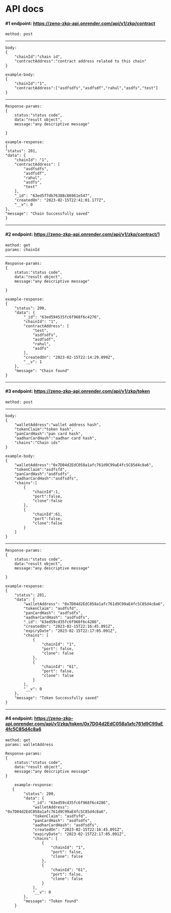 
# API docs
#### #1 endpoint: https://zeno-zkp-api.onrender.com/api/v1/zkp/contract
```
method: post
```
-----
    body:
    {
        "chainId":"chain id",
        "contractAddress":"contract address related to this chain"
    }

    example-body:
    {
        "chainId":"1",
        "contractAddress":["asdfsdfs","asdfsdf","rahul","asdfs","test"]
    }

-----

    Response-params:
    {
        status:"status code",
        data:"result object",
        message:"any descriptive message"

    }

    example-response:
    {
    "status": 201,
    "data": {
        "chainId": "1",
        "contractAddress": [
            "asdfsdfs",
            "asdfsdf",
            "rahul",
            "asdfs",
            "test"
        ],
        "_id": "63ed5f7db76388c86961e547",
        "createdOn": "2023-02-15T22:41:01.177Z",
        "__v": 0
    },
    "message": "Chain Successfully saved"
    }
    
-------

#### #2 endpoint: https://zeno-zkp-api.onrender.com/api/v1/zkp/contract/1
```
method: get
params: chainId
```
-------

    Response-params:
    {
        status:"status code",
        data:"result object",
        message:"any descriptive message"

    }

    example-response:
    {
        "status": 200,
        "data": {
            "_id": "63ed594535fc6f968f6c4276",
            "chainId": "1",
            "contractAddress": [
                "test",
                "asdfsdfs",
                "asdfsdf",
                "rahul",
                "asdfs"
            ],
            "createdOn": "2023-02-15T22:14:29.099Z",
            "__v": 1
        },
        "message": "Chain found"
    }
    
------------------------------------------------------------------------------------------------------


#### #3 endpoint: https://zeno-zkp-api.onrender.com/api/v1/zkp/token
```
method: post
```
---------
    body:
    {
        "walletAddress":"wallet address hash",
        "tokenClaim":"token hash",
        "panCardHash":"pan card hash",
        "aadharCardHash":"aadhar card hash",
        "chains":"Chain ids"
    }

    example-body:
    {
        "walletAddress":"0x7D04d2EdC058a1afc761d9C99aE4fc5C85d4c8a6",
        "tokenClaim":"asdfsfd",
        "panCardHash":"asdfsdfs",
        "aadharCardHash":"asdfsdfs",
        "chains":[
            {
                "chainId":1,
                "port":false,
                "clone":false
            },
            {
                "chainId":61,
                "port":false,
                "clone":false
            }
        ]
    }

---------

    Response-params:
    {
        status:"status code",
        data:"result object",
        message:"any descriptive message"

    }

    example-response:
    {
        "status": 201,
        "data": {
            "walletAddress": "0x7D04d2EdC058a1afc761d9C99aE4fc5C85d4c8a6",
            "tokenClaim": "asdfsfd",
            "panCardHash": "asdfsdfs",
            "aadharCardHash": "asdfsdfs",
            "_id": "63ed59cd35fc6f968f6c4286",
            "createdOn": "2023-02-15T22:16:45.091Z",
            "expiryDate": "2023-02-15T22:17:05.091Z",
            "chains": [
                {
                    "chainId": "1",
                    "port": false,
                    "clone": false
                },
                {
                    "chainId": "61",
                    "port": false,
                    "clone": false
                }
            ],
            "__v": 0
        },
        "message": "Token Successfully saved"
    }
    
--------

#### #4 endpoint: https://zeno-zkp-api.onrender.com/api/v1/zkp/token/0x7D04d2EdC058a1afc761d9C99aE4fc5C85d4c8a6
```
method: get
params: walletAddress
```
    Response-params:
    {
        status:"status code",
        data:"result object",
        message:"any descriptive message"
    }
```
    example-response:
   {
        "status": 200,
        "data": {
            "_id": "63ed59cd35fc6f968f6c4286",
            "walletAddress": "0x7D04d2EdC058a1afc761d9C99aE4fc5C85d4c8a6",
            "tokenClaim": "asdfsfd",
            "panCardHash": "asdfsdfs",
            "aadharCardHash": "asdfsdfs",
            "createdOn": "2023-02-15T22:16:45.091Z",
            "expiryDate": "2023-02-15T22:17:05.091Z",
            "chains": [
                {
                    "chainId": "1",
                    "port": false,
                    "clone": false
                },
                {
                    "chainId": "61",
                    "port": false,
                    "clone": false
                }
            ],
            "__v": 0
        },
        "message": "Token found"
    }
```
